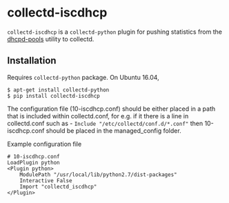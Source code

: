 # collectd-iscdhcp

`collectd-iscdhcp` is a `collectd-python` plugin for pushing statistics 
from the [dhcpd-pools](http://dhcpd-pools.sourceforge.net/) utility to 
collectd. 

## Installation

Requires `collectd-python` package. On Ubuntu 16.04,

    $ apt-get install collectd-python
    $ pip install collectd-iscdhcp

The configuration file (10-iscdhcp.conf) should be either placed in a 
path that is included within collectd.conf, for e.g. if it there is a 
line in collectd.conf such as - 
``` Include "/etc/collectd/conf.d/*.conf" ``` 
then 10-iscdhcp.conf should be placed in the managed_config folder.
    
Example configuration file    

    # 10-iscdhcp.conf
    LoadPlugin python				
    <Plugin python>		
        ModulePath "/usr/local/lib/python2.7/dist-packages"
        Interactive False		
        Import "collectd_iscdhcp"		
    </Plugin>
